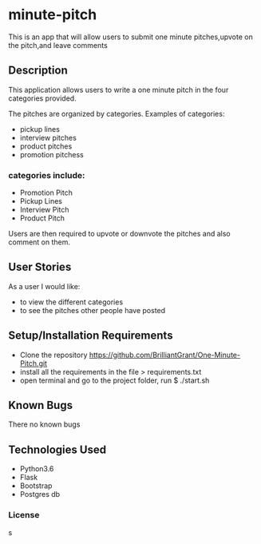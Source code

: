 # minute-pitch

This is an app that will allow users to submit one minute pitches,upvote on the pitch,and leave comments 

## Description

This application allows users to write a one minute pitch in the four categories provided.

The pitches are organized by categories. Examples of categories: <br> 

- pickup lines
- interview pitches
- product pitches
- promotion pitchess

### categories include:

* Promotion Pitch
* Pickup Lines
* Interview Pitch
* Product Pitch

Users are then required to upvote or downvote the pitches and also comment on them.

## User Stories

As a user I would like:
* to view the different categories
* to see the pitches other people have posted

## Setup/Installation Requirements

* Clone the repository https://github.com/BrilliantGrant/One-Minute-Pitch.git
* install all the requirements in the file > requirements.txt
* open terminal and go to the project folder, run $ ./start.sh

## Known Bugs

There no known bugs

## Technologies Used

* Python3.6
* Flask
* Bootstrap
* Postgres db

### License
s



